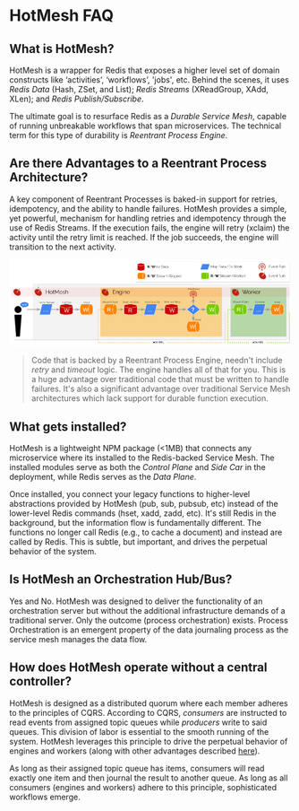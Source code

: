 # HotMesh FAQ

## What is HotMesh?
HotMesh is a wrapper for Redis that exposes a higher level set of domain constructs like ‘activities’, ‘workflows’, 'jobs', etc. Behind the scenes, it uses *Redis Data* (Hash, ZSet, and List); *Redis Streams* (XReadGroup, XAdd, XLen); and *Redis Publish/Subscribe*.

The ultimate goal is to resurface Redis as a *Durable Service Mesh*, capable of running unbreakable workflows that span microservices. The technical term for this type of durability is *Reentrant Process Engine*.

## Are there Advantages to a Reentrant Process Architecture?
A key component of Reentrant Processes is baked-in support for retries, idempotency, and the ability to handle failures. HotMesh provides a simple, yet powerful, mechanism for handling retries and idempotency through the use of Redis Streams. If the execution fails, the engine will retry (xclaim) the activity until the retry limit is reached. If the job succeeds, the engine will transition to the next activity.

<img src="./img/lifecycle/self_perpetuation.png" alt="HotMesh Self-Perpetuation" style="max-width:100%;width:600px;">

>Code that is backed by a Reentrant Process Engine, needn't include *retry* and *timeout* logic. The engine handles all of that for you. This is a huge advantage over traditional code that must be written to handle failures. It's also a significant advantage over traditional Service Mesh architectures which lack support for durable function execution.

## What gets installed?
HotMesh is a lightweight NPM package (<1MB) that connects any microservice where its installed to the Redis-backed Service Mesh. The installed modules serve as both the *Control Plane* and *Side Car* in the deployment, while Redis serves as the *Data Plane*.

Once installed, you connect your legacy functions to higher-level abstractions provided by HotMesh (pub, sub, pubsub, etc) instead of the lower-level Redis commands (hset, xadd, zadd, etc). It's still Redis in the background, but the information flow is fundamentally different. The functions no longer call Redis (e.g., to cache a document) and instead are called by Redis. This is subtle, but important, and drives the perpetual behavior of the system.

## Is HotMesh an Orchestration Hub/Bus?
Yes and No. HotMesh was designed to deliver the functionality of an orchestration server but without the additional infrastructure demands of a traditional server. Only the outcome (process orchestration) exists. Process Orchestration is an emergent property of the data journaling process as the service mesh manages the data flow.

## How does HotMesh operate without a central controller?
HotMesh is designed as a distributed quorum where each member adheres to the principles of CQRS. According to CQRS, *consumers* are instructed to read events from assigned topic queues while *producers* write to said queues. This division of labor is essential to the smooth running of the system. HotMesh leverages this principle to drive the perpetual behavior of engines and workers (along with other advantages described [here](./distributed_orchestration.md)). 

As long as their assigned topic queue has items, consumers will read exactly one item and then journal the result to another queue. As long as all consumers (engines and workers) adhere to this principle, sophisticated workflows emerge.
